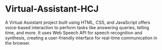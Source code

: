 # Virtual-Assistant-HCJ
A Virtual Assistant project built using HTML, CSS, and JavaScript offers voice-based interaction to perform tasks like answering queries, telling time, and more. It uses Web Speech API for speech recognition and synthesis, creating a user-friendly interface for real-time communication in the browser.
